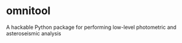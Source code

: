 # omnitool
A hackable Python package for performing low-level photometric and asteroseismic analysis
